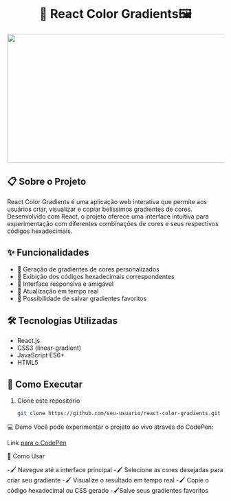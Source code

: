 
<div align="center">
<h1>🎨 React Color Gradients🖼️</h1>
   <img src="https://i.pinimg.com/736x/d8/cf/90/d8cf90fc4aef6141ee60620b46ab001d.jpg"  width="800" height="300"/>
</div> 

## 📋 Sobre o Projeto
React Color Gradients é uma aplicação web interativa que permite aos usuários criar, visualizar e copiar belíssimos gradientes de cores. Desenvolvido com React, o projeto oferece uma interface intuitiva para experimentação com diferentes combinações de cores e seus respectivos códigos hexadecimais.

## ✨ Funcionalidades
- 🎯 Geração de gradientes de cores personalizados
- 📝 Exibição dos códigos hexadecimais correspondentes
- 📱 Interface responsiva e amigável
- 🔄 Atualização em tempo real
- 💾 Possibilidade de salvar gradientes favoritos

## 🛠️ Tecnologias Utilizadas
- React.js
- CSS3 (linear-gradient)
- JavaScript ES6+
- HTML5

## 🚀 Como Executar
1. Clone este repositório
   ```bash
   git clone https://github.com/seu-usuario/react-color-gradients.git
   
💻 Demo
Você pode experimentar o projeto ao vivo através do CodePen:

Link [para o CodePen](https://codepen.io/alunoteste/pen/ZYEXoKZ)

🎯 Como Usar

-🖌️ Navegue até a interface principal
-🖌️ Selecione as cores desejadas para criar seu gradiente
-🖌️ Visualize o resultado em tempo real
-🖌️ Copie o código hexadecimal ou CSS gerado
-🖌️Salve seus gradientes favoritos

